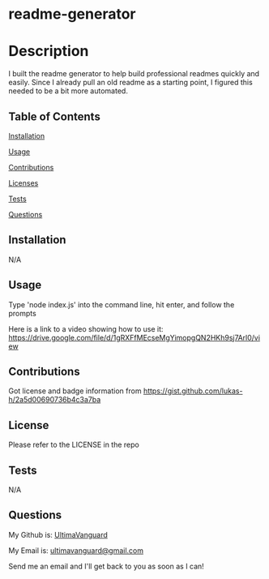 # readme-generator

# Description

  I built the readme generator to help build professional readmes quickly and easily. Since I already pull an old readme as a starting point, I figured this needed to be a bit more automated.

## Table of Contents
  [Installation](#installation)

  [Usage](#Usage)

  [Contributions](#Contributions)

  [Licenses](#Licenses)

  [Tests](#Tests)

  [Questions](#Questions)
  
## Installation
  
  N/A
  
## Usage
  
  Type 'node index.js' into the command line, hit enter, and follow the prompts

  Here is a link to a video showing how to use it: https://drive.google.com/file/d/1gRXFfMEcseMgYimopgQN2HKh9sj7Arl0/view
  
## Contributions
  
  Got license and badge information from https://gist.github.com/lukas-h/2a5d00690736b4c3a7ba
  
## License
  
Please refer to the LICENSE in the repo

## Tests

  N/A

## Questions

  My Github is: [UltimaVanguard](https://github.com/UltimaVanguard)

  My Email is: ultimavanguard@gmail.com

  Send me an email and I'll get back to you as soon as I can!